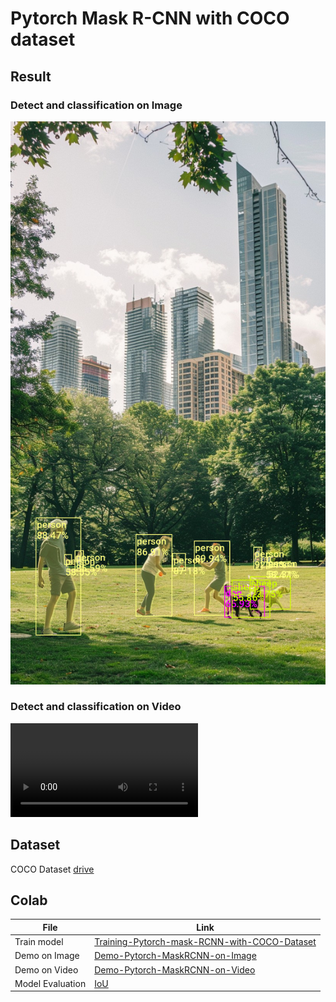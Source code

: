 # Pytorch Mask R-CNN with COCO dataset
## Result
### Detect and classification on Image
<!--![](/images/my-input-image.jpg)-->
![](/results/predicted-image.png)
### Detect and classification on Video
![](/results/output_video.mp4)
## Dataset 
COCO Dataset [drive](https://drive.google.com/drive/folders/17pBgoIodgAu9UFRr3NSA_Zul81UOWA1I?usp=sharing)

## Colab
| File                 | Link                                           |
|----------------------|------------------------------------------------|
| Train model          | [Training-Pytorch-mask-RCNN-with-COCO-Dataset](https://colab.research.google.com/drive/1Si7dFmmBhsPhRVUk5jTC79XFlWkipQxL?usp=sharing) |
| Demo on Image        | [Demo-Pytorch-MaskRCNN-on-Image](https://colab.research.google.com/drive/1rTSX4ZWX2SDw7XchqTJwTaWpkeSGqKQ3?usp=sharing) |
| Demo on Video        | [Demo-Pytorch-MaskRCNN-on-Video](https://colab.research.google.com/drive/1JokqbEYR-YEfZfT0qG6x7K5CdUjjCPBx?usp=sharing) | 
| Model Evaluation     | [IoU](https://colab.research.google.com/drive/1Kj6cIcMssCcr-g3u78LG38jS58KG_hRU) | 

